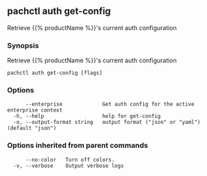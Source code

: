 ## pachctl auth get-config

Retrieve {{% productName %}}'s current auth configuration

### Synopsis

Retrieve {{% productName %}}'s current auth configuration

```
pachctl auth get-config [flags]
```

### Options

```
      --enterprise             Get auth config for the active enterprise context
  -h, --help                   help for get-config
  -o, --output-format string   output format ("json" or "yaml") (default "json")
```

### Options inherited from parent commands

```
      --no-color   Turn off colors.
  -v, --verbose    Output verbose logs
```

